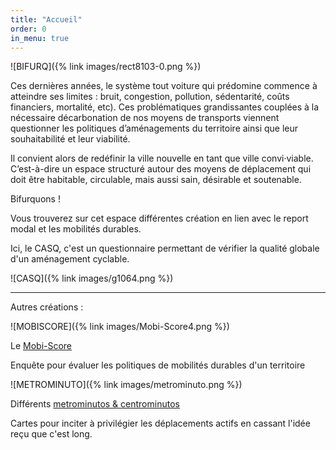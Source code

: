 ```yaml
---
title: "Accueil"
order: 0
in_menu: true
---
```

![BIFURQ]({% link images/rect8103-0.png %})

Ces dernières années, le système tout voiture qui prédomine commence à atteindre ses limites : bruit, congestion, pollution, sédentarité, coûts financiers, mortalité, etc). Ces problématiques grandissantes couplées à la nécessaire décarbonation de nos moyens de transports viennent questionner les politiques d’aménagements du territoire ainsi que leur souhaitabilité et leur viabilité.

Il convient alors de redéfinir la ville nouvelle en tant que ville convi·viable. C’est-à-dire un espace structuré autour des moyens de déplacement qui doit être habitable, circulable, mais aussi sain, désirable et soutenable.

Bifurquons !

Vous trouverez sur cet espace différentes création en lien avec le report modal et les mobilités durables.

Ici, le CASQ, c'est un questionnaire permettant de vérifier la qualité globale d'un aménagement cyclable. 

![CASQ]({% link images/g1064.png %})

-----

Autres créations :

![MOBISCORE]({% link images/Mobi-Score4.png %})

Le [Mobi-Score](https://bifurquons.github.io/mobiscore/)

Enquête pour évaluer les politiques de mobilités durables d'un territoire



![METROMINUTO]({% link images/metrominuto.png %}) 

Différents [metrominutos & centrominutos](https://bifurquons.github.io/metrominuto/)

Cartes pour inciter à privilégier les déplacements actifs en cassant l'idée reçu que c'est long. 